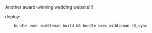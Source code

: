 Another award-winning wedding website!!!


deploy:

		bundle exec middleman build && bundle exec middleman s3_sync
